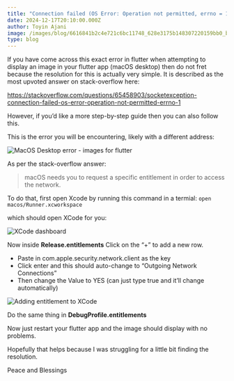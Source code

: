 ```yaml
---
title: "Connection failed (OS Error: Operation not permitted, errno = 1) - Flutter"
date: 2024-12-17T20:10:00.000Z
author: Toyin Ajani
image: /images/blog/6616841b2c4e721c6bc11748_628e3175b148307220159bb0_build-20a-20flutter-20macos-20app.jpeg
type: blog
---
```

If you have come across this exact error in flutter when attempting to display an image in your flutter app (macOS desktop) then do not fret because the resolution for this is actually very simple. It is described as the most upvoted answer on stack-overflow here: 

<https://stackoverflow.com/questions/65458903/socketexception-connection-failed-os-error-operation-not-permitted-errno-1>

However, if you’d like a more step-by-step guide then you can also follow this.

This is the error you will be encountering, likely with a different address:

![MacOS Desktop error - images for flutter](/images/blog/screenshot-2024-12-17-at-08.47.02.png)

As per the stack-overflow answer:

> macOS needs you to request a specific entitlement in order to access the network. 

To do that, first open Xcode by running this command in a termial: `open macos/Runner.xcworkspace`

which should open XCode for you: 

![XCode dashboard](/images/blog/screenshot-2024-12-17-at-08.50.07.png)

Now inside **Release.entitlements** Click on the “+” to add a new row. 

* Paste in com.apple.security.network.client as the key
* Click enter and this should auto-change to “Outgoing Network Connections” 
* Then change the Value to YES (can just type true and it’ll change automatically) 

![Adding entitlement to XCode](/images/blog/screenshot-2024-12-17-at-08.55.48.png)

Do the same thing in **DebugProfile.entitlements**

Now just restart your flutter app and the image should display with no problems.

Hopefully that helps because I was struggling for a little bit finding the resolution.

Peace and Blessings
